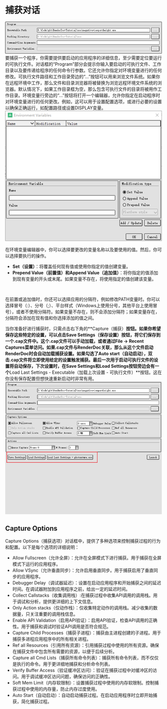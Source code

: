 # 捕获对话
![](./img/9.Capture_dialog_program.png)
要捕获一个程序，你需要提供要启动的应用程序的详细信息，至少需要定位要运行的可执行文件。对话框的“Program”部分会提示你输入要启动的可执行文件、工作目录以及要传递给程序的任何命令行参数。它还允许你指定对环境变量进行的任何修改。可执行文件路径和工作目录旁边的“…”按钮可以用来浏览文件系统。如果你在远程环境中工作，那么文件和目录浏览器将被替换为浏览远程环境文件系统的浏览器。默认情况下，如果工作目录框为空，那么包含可执行文件的目录将被用作工作目录。环境变量行旁边的“…”按钮将打开一个编辑器，允许你指定在启动程序时对环境变量进行的任何更改。例如，这可以用于设置配置选项，或进行必要的设置以确保正确运行，如配置路径或设置DISPLAY变量。
![](./img/9.Capture_dialog_program_environment_variable.png)
<br/>

在环境变量编辑器中，你可以选择要更改的变量名称以及要使用的值。然后，你可以选择要执行的操作。
* __Set（设置）__：将覆盖任何现有值或使用你指定的值创建变量。
* __Prepend Value（前置值）和Append Value（追加值）__：将你指定的值添加到现有变量的开头或末尾。如果变量不存在，将使用指定的值创建该变量。
<br/>

在前置或追加值时，你还可以选择应用的分隔符，例如修改PATH变量时。你可以选择冒号（:）、分号（;）、平台样式（Windows上使用分号，其他平台上使用冒号），或者不使用分隔符。如果变量不存在，则不会添加分隔符；如果变量存在，分隔符会添加在现有值和你选择添加的值之间。
<br/>

当你准备好进行捕获时，只需点击右下角的**Capture（捕获）**按钮。如果你希望保存这些特定的设置，可以点击Save Settings（保存设置）按钮，将它们保存到一个.cap文件中。这个.cap文件可以手动加载，或者通过File → Recent Captures菜单访问。如果.cap文件与RenderDoc关联，那么从这个文件启动RenderDoc时会自动加载捕获设置。如果勾选了Auto start（自动启动），双击.cap文件将立即使用给定的设置触发捕获。最后一次用于启动可执行文件的设置将自动保存，下次设置时，在Save Settings和Load Settings按钮旁边会有一个**Load Last Settings - Executable（加载上次设置 - 可执行文件）**按钮。这在你没有保存配置但想快速重新启动时非常有用。
![](./img/9.Capture_dialog_program_save_settings.png)
<br/>

## Capture Options
Capture Options（捕获选项）对话框中，提供了多种选项来控制捕获过程的行为和配置。以下是每个选项的详细说明：
* Allow Fullscreen（允许全屏）：允许在全屏模式下进行捕获。用于捕获在全屏模式下运行的应用程序。
* Allow VSync（允许垂直同步）：允许启用垂直同步。用于捕获启用了垂直同步的应用程序。
* Debugger Delay（调试器延迟）：设置在启动应用程序和开始捕获之间的延迟时间。在调试器附加到应用程序之前，给出一定的延迟时间。
* Collect Callstacks（收集调用栈）:在捕获过程中收集API调用的调用栈。用于调试和分析，提供更详细的上下文信息。
* Only Action stacks（仅动作栈）：仅收集特定动作的调用栈。减少收集的数据量，只关注重要的调用栈信息。
* Enable API Validation（启用API验证）：启用API验证，检查API调用的正确性。用于捕获和调试时验证API调用是否符合规范。
* Capture Child Processes（捕获子进程）：捕获由主进程创建的子进程。用于捕获多进程应用程序中的所有相关进程。
* Ref all Resources（引用所有资源）：引用捕获过程中使用的所有资源。确保在捕获文件中包含所有需要的资源，以便于后续分析。
* Capture all Cmd Lists（捕获所有命令列表）：捕获所有命令列表，而不仅仅是执行的命令。用于更详细地捕获和分析命令列表。
* Verify Buffer Access（验证缓冲区访问）：验证在捕获过程中对缓冲区的访问。用于调试缓冲区访问问题，确保访问的正确性。
* Soft Mem Limit（内存软限制）：设置捕获过程中使用的内存软限制。控制捕获过程中使用的内存量，防止内存过度使用。
* Auto Start（自动启动）：自动启动捕获过程。在启动应用程序时立即开始捕获，简化捕获过程。




















